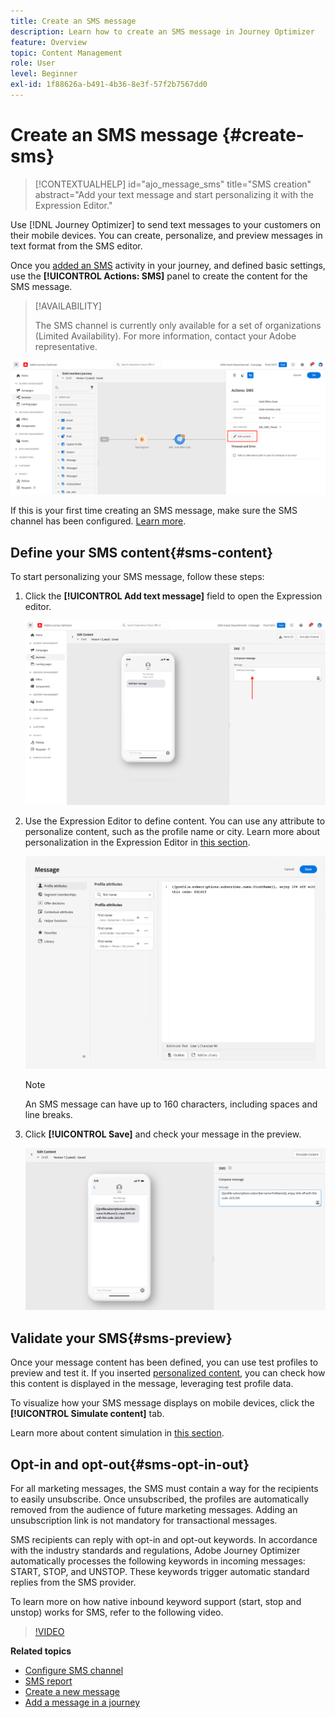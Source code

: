 ```yaml
---
title: Create an SMS message
description: Learn how to create an SMS message in Journey Optimizer
feature: Overview
topic: Content Management
role: User
level: Beginner
exl-id: 1f88626a-b491-4b36-8e3f-57f2b7567dd0
---
```

# Create an SMS message {#create-sms}

>[!CONTEXTUALHELP]
>id="ajo_message_sms"
>title="SMS creation"
>abstract="Add your text message and start personalizing it with the Expression Editor."

Use [!DNL Journey Optimizer] to send text messages to your customers on their mobile devices. You can create, personalize, and preview messages in text format from the SMS editor.

Once you [added an SMS](get-started-content.md) activity in your journey, and defined basic settings, use the **[!UICONTROL Actions: SMS]** panel to create the content for the SMS message.

>[!AVAILABILITY]
>
>The SMS channel is currently only available for a set of organizations (Limited Availability). For more information, contact your Adobe representative.

![](assets/sms-edit-content.png)

If this is your first time creating an SMS message, make sure the SMS channel has been configured. [Learn more](../configuration/sms-configuration.md).

## Define your SMS content{#sms-content}

To start personalizing your SMS message, follow these steps:

1. Click the **[!UICONTROL Add text message]** field to open the Expression editor.

    ![](assets/sms-content.png)

1. Use the Expression Editor to define content. You can use any attribute to personalize content, such as the profile name or city. Learn more about personalization in the Expression Editor in [this section](../personalization/personalize.md).

    ![](assets/sms-content-ee.png)

    >[!NOTE]
    >
    > An SMS message can have up to 160 characters, including spaces and line breaks.

1. Click **[!UICONTROL Save]** and check your message in the preview.

    ![](assets/sms-content-preview.png)


## Validate your SMS{#sms-preview}

Once your message content has been defined, you can use test profiles to preview and test it. If you inserted [personalized content](../personalization/personalize.md), you can check how this content is displayed in the message, leveraging test profile data.

To visualize how your SMS message displays on mobile devices, click the **[!UICONTROL Simulate content]** tab.

Learn more about content simulation in [this section](../design/preview.md).

<!--
## Publish your SMS {#sms-publish}

Once your message is ready, you can publish it to make it available for execution with the **[!UICONTROL Publish]** button. This action publishes the new version of the message that will be used for the next executions in your journeys.

Your SMS message can now be used in a journey. [Learn how to create journeys](../building-journeys/journey-gs.md).
-->

## Opt-in and opt-out{#sms-opt-in-out}

For all marketing messages, the SMS must contain a way for the recipients to easily unsubscribe. Once unsubscribed, the profiles are automatically removed from the audience of future marketing messages. Adding an unsubscription link is not mandatory for transactional messages.

SMS recipients can reply with opt-in and opt-out keywords. In accordance with the industry standards and regulations, Adobe Journey Optimizer automatically processes the following keywords in incoming messages: START, STOP, and UNSTOP. These keywords trigger automatic standard replies from the SMS provider.

To learn more on how native inbound keyword support (start, stop and unstop) works for SMS, refer to the following video.

>[!VIDEO](https://video.tv.adobe.com/v/344026?quality=12)

<!--
## How-to video

Learn how to configure, author, and include SMS messaging into your customer journeys.

>[!VIDEO](https://video.tv.adobe.com/v/344460?quality=12)
-->
**Related topics**

* [Configure SMS channel](../configuration/sms-configuration.md)
* [SMS report](../reports/journey-global-report.md#sms-global)
* [Create a new message](get-started-content.md)
* [Add a message in a journey](../building-journeys/journeys-message.md)
